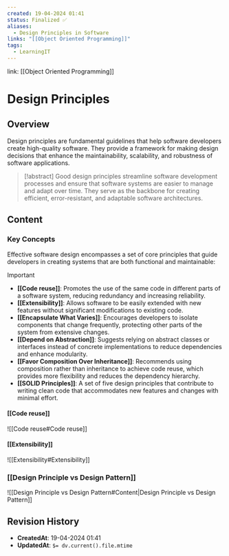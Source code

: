 ```yaml
---
created: 19-04-2024 01:41
status: Finalized ✅
aliases:
  - Design Principles in Software
links: "[[Object Oriented Programming]]"
tags:
  - LearningIT
---
```

link: [[Object Oriented Programming]]

# Design Principles

## Overview

Design principles are fundamental guidelines that help software developers create high-quality software. They provide a framework for making design decisions that enhance the maintainability, scalability, and robustness of software applications.

> [!abstract] 
> Good design principles streamline software development processes and ensure that software systems are easier to manage and adapt over time. They serve as the backbone for creating efficient, error-resistant, and adaptable software architectures.

## Content

### Key Concepts

Effective software design encompasses a set of core principles that guide developers in creating systems that are both functional and maintainable:

> [!important]
> 
> - **[[Code reuse]]**: Promotes the use of the same code in different parts of a software system, reducing redundancy and increasing reliability.
> - **[[Extensibility]]**: Allows software to be easily extended with new features without significant modifications to existing code.
> - **[[Encapsulate What Varies]]**: Encourages developers to isolate components that change frequently, protecting other parts of the system from extensive changes.
> - **[[Depend on Abstraction]]**: Suggests relying on abstract classes or interfaces instead of concrete implementations to reduce dependencies and enhance modularity.
> - **[[Favor Composition Over Inheritance]]**: Recommends using composition rather than inheritance to achieve code reuse, which provides more flexibility and reduces the dependency hierarchy.
> - **[[SOLID Principles]]**: A set of five design principles that contribute to writing clean code that accommodates new features and changes with minimal effort.

#### [[Code reuse]]
![[Code reuse#Code reuse]]

#### [[Extensibility]]
![[Extensibility#Extensibility]]
###  [[Design Principle vs Design Pattern]]
![[Design Principle vs Design Pattern#Content|Design Principle vs Design Pattern]]

## Revision History
- **CreatedAt**: 19-04-2024 01:41
- **UpdatedAt**: `$= dv.current().file.mtime`
